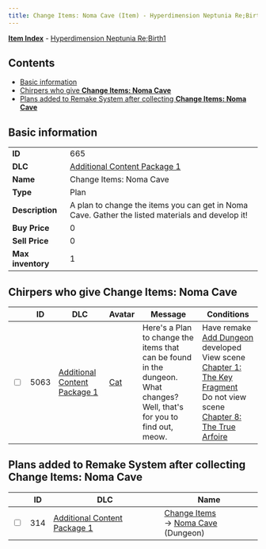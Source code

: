 ```yaml
---
title: Change Items: Noma Cave (Item) - Hyperdimension Neptunia Re;Birth1
---
```


[**Item Index**](/neptunia/rb1/item/index.html) - [Hyperdimension Neptunia Re;Birth1](/neptunia/rb1)

## Contents

- [Basic information](#basic-information)
- [Chirpers who give **Change Items: Noma Cave**](#chirpers-who-give-change-items-noma-cave)
- [Plans added to Remake System after collecting **Change Items: Noma Cave**](#plans-added-to-remake-system-after-collecting-change-items-noma-cave)
## Basic information

|   |   |
| -- | -- |
| **ID** | 665 |
| **DLC** | [Additional Content Package 1](/neptunia/rb1/dlc/10-pack1.html) |
| **Name** | Change Items: Noma Cave |
| **Type** | Plan |
| **Description** | A plan to change the items you can get in Noma Cave. Gather the listed materials and develop it! |
| **Buy Price** | 0 |
| **Sell Price** | 0 |
| **Max inventory** | 1 |


## Chirpers who give **Change Items: Noma Cave**

|    | ID | DLC | Avatar | Message | Conditions |
| -- | -- | --- | ------ | ------- | ---------- |
| <input type="checkbox" id="rb1-chirper-event-10-5063" class="trackbox" /> | 5063 | [Additional Content Package 1](/neptunia/rb1/dlc/10-pack1.html) | [Cat](/neptunia/rb1/undefined/1-226-cat.html) | Here's a Plan to change the items that can be found in the dungeon.<br />What changes? Well, that's for you to find out, meow. | Have remake [Add Dungeon](/neptunia/rb1/remake/10-228-add-dungeon.html) developed<br />View scene [Chapter 1: The Key Fragment](/neptunia/rb1/scene/1-117-chapter-1-the-key-fragment.html)<br />Do not view scene [Chapter 8: The True Arfoire](/neptunia/rb1/scene/1-807-chapter-8-the-true-arfoire.html) |


## Plans added to Remake System after collecting **Change Items: Noma Cave**

|    | ID | DLC | Name |
| -- | -- | --- | ---- |
| <input type="checkbox" id="rb1-remake-10-314" class="trackbox" /> | 314 | [Additional Content Package 1](/neptunia/rb1/dlc/10-pack1.html) | [Change Items](/neptunia/rb1/remake/10-314-change-items.html)<br /> → [Noma Cave](/neptunia/rb1/dungeon/10-127-noma-cave.html) (Dungeon) |
